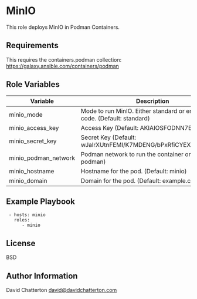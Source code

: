 MinIO
=========

This role deploys MinIO in Podman Containers.

Requirements
------------

This requires the containers.podman collection: https://galaxy.ansible.com/containers/podman

Role Variables
--------------

Variable              | Description
----------------------|------------------------------------------
minio_mode            | Mode to run MinIO. Either standard or erasure-code. (Default: standard)
minio_access_key      | Access Key (Default: AKIAIOSFODNN7EXAMPLE)
minio_secret_key      | Secret Key (Default: wJalrXUtnFEMI/K7MDENG/bPxRfiCYEXAMPLEKEY)
minio_podman_network  | Podman network to run the container on. (Default: podman)
minio_hostname        | Hostname for the pod. (Default: minio)
minio_domain          | Domain for the pod. (Default: example.com)


Example Playbook
----------------

```
 - hosts: minio
   roles:
      - minio
```

License
-------

BSD

Author Information
------------------

David Chatterton
david@davidchatterton.com
